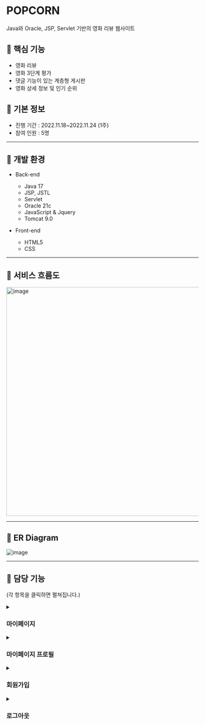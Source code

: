 # POPCORN
Java와 Oracle, JSP, Servlet 기반의 영화 리뷰 웹사이트

## 🔅 핵심 기능

- 영화 리뷰
- 영화 3단계 평가
- 댓글 기능이 있는 계층형 게시판
- 영화 상세 정보 및 인기 순위


## 🔅 기본 정보
 - 진행 기간 : 2022.11.18~2022.11.24 (1주)
 - 참여 인원 : 5명

<hr>

## 🔅 개발 환경
- Back-end
  - Java 17
  - JSP, JSTL
  - Servlet
  - Oracle 21c
  - JavaScript & Jquery
  - Tomcat 9.0
 
- Front-end
  - HTML5
  - CSS


<hr>

## 🔅 서비스 흐름도

<img width="600" alt="image" src="https://user-images.githubusercontent.com/97737386/231753402-488c362b-827f-4f19-974d-febd92a03164.png">

<hr>

## 🔅 ER Diagram

![image](https://user-images.githubusercontent.com/97737386/231753360-4d16fd3c-5f2e-4b90-a6b0-588d00938392.png)

<hr>


## 🔅 담당 기능

(각 항목을 클릭하면 펼쳐집니다.)

<details>
  <summary><h3>마이페이지</h3></summary>
  
  ![image](https://user-images.githubusercontent.com/97737386/231753742-d66ffa42-9a90-4b54-bf38-9408e0e2eaca.png)
  
    - 회원정보와 내가 평가한 영화, 내가 쓴 리뷰, 내가 쓴 게시글 목록을 출력하는 페이지입니다.
    - 내가 쓴 리뷰 목록에서는 outer join을 이용해 내가 남긴 평가가 있을 경우 함께 출력, 없을 경우 리뷰만 출력했습니다.
     
  ![image](https://user-images.githubusercontent.com/97737386/231753990-6777ddda-edff-45d7-9873-cad2eb6d346a.png)

    - 내가 평가한 영화, 내가 쓴 리뷰, 내가 쓴 게시글 더보기 클릭 시 페이징 처리 혹은 무한스크롤 처리하여 데이터를 출력했습니다.
     
</details>

<details>
  <summary><h3>마이페이지 프로필</h3></summary>
  
  ![image](https://user-images.githubusercontent.com/97737386/231754149-dcdcbfef-59de-499e-8567-933e13e86dc4.png)
     
    - 프로필 사진, 닉네임, 비밀번호를 Ajax 혹은 Servlet을 이용해 각각 변경할 수 있게 했고 확인을 누르면 바로 반영되어 프로필 화면에 출력됩니다.
     
</details>

<details>
  <summary><h3>회원가입</h3></summary>
  
  ![image](https://user-images.githubusercontent.com/97737386/231754440-d9f95a08-ade5-4778-8c1b-cee87dd7e7f4.png)
     
    - Ajax를 이용해 비동기 방식으로 중복확인 결과가 바로 출력되도록 만들었습니다.
    - 중복확인과 비밀번호 확인이 완료되어야 가입하기가 실행됩니다.

</details>

<details>
  <summary><h3>로그아웃</h3></summary>
  
    - 로그아웃 시 세션에 저장된 로그인 정보를 삭제하고 메인페이지로 이동하도록 구현했습니다.

</details>
